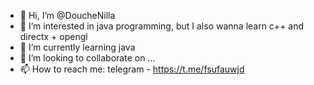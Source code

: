 - 👋 Hi, I’m @DoucheNilla
- 👀 I’m interested in java programming, but I also wanna learn c++ and directx + opengl
- 🌱 I’m currently learning java
- 💞️ I’m looking to collaborate on ...
- 📫 How to reach me:
  telegram - https://t.me/fsufauwjd

<!---
DoucheNilla/DoucheNilla is a ✨ special ✨ repository because its `README.md` (this file) appears on your GitHub profile.
You can click the Preview link to take a look at your changes.
--->
